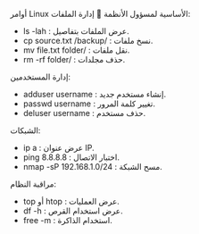  أوامر Linux الأساسية لمسؤول الأنظمة
 📁 إدارة الملفات:
- ls -lah : عرض الملفات بتفاصيل.
- cp source.txt /backup/ : نسخ ملفات.
- mv file.txt folder/ : نقل ملفات.
- rm -rf folder/ : حذف مجلدات.

 إدارة المستخدمين:
- adduser username : إنشاء مستخدم جديد.
- passwd username : تغيير كلمة المرور.
- deluser username : حذف مستخدم.

 الشبكات:
- ip a : عرض عنوان IP.
- ping 8.8.8.8 : اختبار الاتصال.
- nmap -sP 192.168.1.0/24 : مسح الشبكة.

 مراقبة النظام:
- top أو htop : عرض العمليات.
- df -h : عرض استخدام القرص.
- free -m : استخدام الذاكرة.
